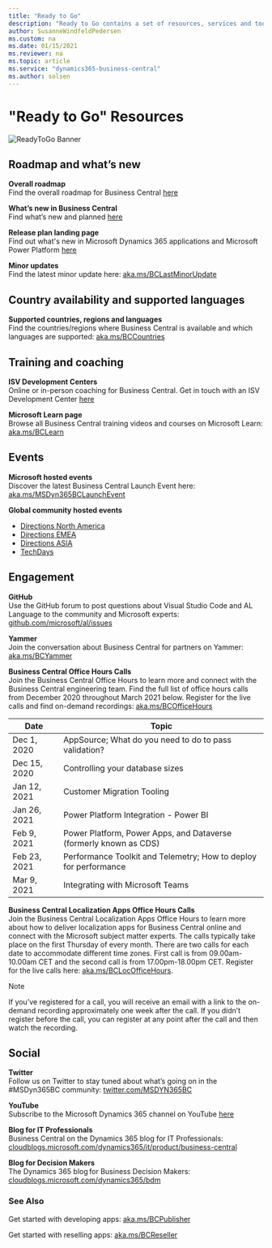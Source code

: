 ```yaml
---
title: "Ready to Go"
description: "Ready to Go contains a set of resources, services and tools to support Microsoft Dynamics 365 Business Central."
author: SusanneWindfeldPedersen
ms.custom: na
ms.date: 01/15/2021
ms.reviewer: na
ms.topic: article
ms.service: "dynamics365-business-central"
ms.author: solsen
---
```


# "Ready to Go" Resources

![ReadyToGo Banner](../media/readytogo-banner.png)

## Roadmap and what’s new 

**Overall roadmap**  
Find the overall roadmap for Business Central [here](https://dynamics.microsoft.com/roadmap/business-central/) 

**What’s new in Business Central**  
Find what’s new and planned [here](https://docs.microsoft.com/dynamics365/business-central/product-news)

**Release plan landing page**  
Find out what's new in Microsoft Dynamics 365 applications and Microsoft Power Platform [here](https://docs.microsoft.com/dynamics365/release-plans/) 

**Minor updates**  
Find the latest minor update here: [aka.ms/BCLastMinorUpdate](https://aka.ms/bclastminorupdate) 


## Country availability and supported languages 
**Supported countries, regions and languages**  
Find the countries/regions where Business Central is available and which languages are supported: [aka.ms/BCCountries](https://aka.ms/bccountries)

## Training and coaching 
**ISV Development Centers**  
Online or in-person coaching for Business Central. Get in touch with an ISV Development Center [here](https://partner.microsoft.com/isv-resource-hub/development-centers/find-a-center)  

**Microsoft Learn page**  
Browse all Business Central training videos and courses on Microsoft Learn: [aka.ms/BCLearn](https://aka.ms/BCLearn)

## Events

**Microsoft hosted events**  
Discover the latest Business Central Launch Event here: [aka.ms/MSDyn365BCLaunchEvent](https://aka.ms/MSDyn365BCLaunchEvent)  

**Global community hosted events**  
- [Directions North America](https://www.directionsna.com)
- [Directions EMEA](https://directions4partners.com)
- [Directions ASIA](https://directions4partners.com)
- [TechDays](https://navtechdays.com)

## Engagement

**GitHub**  
Use the GitHub forum to post questions about Visual Studio Code and AL Language to the community and Microsoft experts: [github.com/microsoft/al/issues](https://github.com/microsoft/al/issues/) 

**Yammer**  
Join the conversation about Business Central for partners on Yammer: [aka.ms/BCYammer](https://aka.ms/bcyammer)  

**Business Central Office Hours Calls**  
Join the Business Central Office Hours to learn more and connect with the Business Central engineering team. Find the full list of office hours calls from December 2020 throughout March 2021 below. Register for the live calls and find on-demand recordings: [aka.ms/BCOfficeHours](https://aka.ms/BCOfficehours)

| Date      | Topic |
|--------------|--------------|
|Dec 1, 2020 | AppSource; What do you need to do to pass validation?  |
Dec 15, 2020 | Controlling your database sizes |
|Jan 12, 2021 | Customer Migration Tooling |
Jan 26, 2021 | Power Platform Integration - Power BI |
Feb 9, 2021 | Power Platform, Power Apps, and Dataverse (formerly known as CDS) |
Feb 23, 2021 | Performance Toolkit and Telemetry; How to deploy for performance |
Mar 9, 2021 | Integrating with Microsoft Teams
 
**Business Central Localization Apps Office Hours Calls**  
Join the Business Central Localization Apps Office Hours to learn more about how to deliver localization apps for Business Central online and connect with the Microsoft subject matter experts. The calls typically take place on the first Thursday of every month. There are two calls for each date to accommodate different time zones. First call is from 09.00am-10.00am CET and the second call is from 17.00pm-18.00pm CET. Register for the live calls here: [aka.ms/BCLocOfficeHours](https://aka.ms/BCLocOfficeHours).

 > [!NOTE]  
 > If you’ve registered for a call, you will receive an email with a link to the on-demand recording approximately one week after the call. If you didn’t register before the call, you can register at any point after the call and then watch the recording. 

## Social

**Twitter**  
Follow us on Twitter to stay tuned about what’s going on in the #MSDyn365BC community: [twitter.com/MSDYN365BC](https://www.twitter.com/MSDYN365BC) 

**YouTube**  
Subscribe to the Microsoft Dynamics 365 channel on YouTube [here](https://www.youtube.com/channel/UCJGCg4rB3QSs8y_1FquelBQ) 

**Blog for IT Professionals**  
Business Central on the Dynamics 365 blog for IT Professionals: [cloudblogs.microsoft.com/dynamics365/it/product/business-central](https://cloudblogs.microsoft.com/dynamics365/it/product/business-central/)
 
**Blog for Decision Makers**  
The Dynamics 365 blog for Business Decision Makers: [cloudblogs.microsoft.com/dynamics365/bdm](https://cloudblogs.microsoft.com/dynamics365/bdm/)

### See Also 
Get started with developing apps: [aka.ms/BCPublisher](https://aka.ms/bcpublisher)

Get started with reselling apps: [aka.ms/BCReseller](https://aka.ms/bcreseller)  
